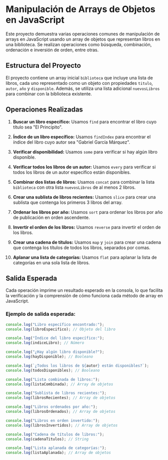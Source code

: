 # Manipulación de Arrays de Objetos en JavaScript

Este proyecto demuestra varias operaciones comunes de manipulación de arrays en JavaScript usando un array de objetos que representan libros en una biblioteca. Se realizan operaciones como búsqueda, combinación, ordenación e inversión de orden, entre otras.

## Estructura del Proyecto

El proyecto contiene un array inicial `biblioteca` que incluye una lista de libros, cada uno representado como un objeto con propiedades `titulo`, `autor`, `año` y `disponible`. Además, se utiliza una lista adicional `nuevosLibros` para combinar con la biblioteca existente.

## Operaciones Realizadas

1. **Buscar un libro específico:** Usamos `find` para encontrar el libro cuyo título sea "El Principito".

2. **Índice de un libro específico:** Usamos `findIndex` para encontrar el índice del libro cuyo autor sea "Gabriel García Márquez".
    

3. **Verificar disponibilidad:** Usamos `some` para verificar si hay algún libro disponible.

4. **Verificar todos los libros de un autor:** Usamos `every` para verificar si todos los libros de un autor específico están disponibles.

5. **Combinar dos listas de libros:** Usamos `concat` para combinar la lista `biblioteca` con otra lista `nuevosLibros` de al menos 2 libros.

6. **Crear una sublista de libros recientes:** Usamos `slice` para crear una sublista que contenga los primeros 3 libros del array.

7. **Ordenar los libros por año:** Usamos `sort` para ordenar los libros por año de publicación en orden ascendente.

8. **Invertir el orden de los libros:** Usamos `reverse` para invertir el orden de los libros.

9. **Crear una cadena de títulos:** Usamos `map` y `join` para crear una cadena que contenga los títulos de todos los libros, separados por comas.

10. **Aplanar una lista de categorías:** Usamos `flat` para aplanar la lista de categorías en una sola lista de libros.

## Salida Esperada

Cada operación imprime un resultado esperado en la consola, lo que facilita la verificación y la comprensión de cómo funciona cada método de array en JavaScript.

### Ejemplo de salida esperada:
```javascript
console.log("Libro específico encontrado:");
console.log(libroEspecifico); // Objeto del libro

console.log("Índice del libro específico:");
console.log(indiceLibro); // Número

console.log("¿Hay algún libro disponible?");
console.log(hayDisponible); // Booleano

console.log(`¿Todos los libros de ${autor} están disponibles?`);
console.log(todosDisponibles); // Booleano

console.log("Lista combinada de libros:");
console.log(listaCombinada); // Array de objetos

console.log("Sublista de libros recientes:");
console.log(librosRecientes); // Array de objetos

console.log("Libros ordenados por año:");
console.log(librosOrdenados); // Array de objetos

console.log("Libros en orden invertido:");
console.log(librosInvertidos); // Array de objetos

console.log("Cadena de títulos de libros:");
console.log(cadenaTitulos); // String

console.log("Lista aplanada de categorías:");
console.log(listaAplanada); // Array de objetos
